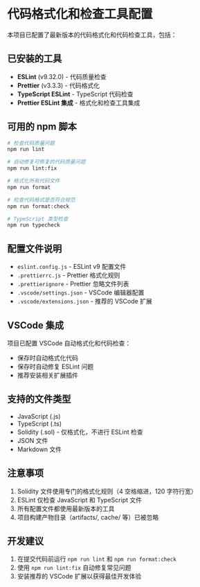 # 代码格式化和检查工具配置

本项目已配置了最新版本的代码格式化和代码检查工具，包括：

## 已安装的工具

- **ESLint** (v9.32.0) - 代码质量检查
- **Prettier** (v3.3.3) - 代码格式化
- **TypeScript ESLint** - TypeScript 代码检查
- **Prettier ESLint 集成** - 格式化和检查工具集成

## 可用的 npm 脚本

```bash
# 检查代码质量问题
npm run lint

# 自动修复可修复的代码质量问题
npm run lint:fix

# 格式化所有代码文件
npm run format

# 检查代码格式是否符合规范
npm run format:check

# TypeScript 类型检查
npm run typecheck
```

## 配置文件说明

- `eslint.config.js` - ESLint v9 配置文件
- `.prettierrc.js` - Prettier 格式化规则
- `.prettierignore` - Prettier 忽略文件列表
- `.vscode/settings.json` - VSCode 编辑器配置
- `.vscode/extensions.json` - 推荐的 VSCode 扩展

## VSCode 集成

项目已配置 VSCode 自动格式化和代码检查：

- 保存时自动格式化代码
- 保存时自动修复 ESLint 问题
- 推荐安装相关扩展插件

## 支持的文件类型

- JavaScript (.js)
- TypeScript (.ts)
- Solidity (.sol) - 仅格式化，不进行 ESLint 检查
- JSON 文件
- Markdown 文件

## 注意事项

1. Solidity 文件使用专门的格式化规则（4 空格缩进，120 字符行宽）
2. ESLint 仅检查 JavaScript 和 TypeScript 文件
3. 所有配置文件都使用最新版本的工具
4. 项目构建产物目录（artifacts/, cache/ 等）已被忽略

## 开发建议

1. 在提交代码前运行 `npm run lint` 和 `npm run format:check`
2. 使用 `npm run lint:fix` 自动修复常见问题
3. 安装推荐的 VSCode 扩展以获得最佳开发体验
